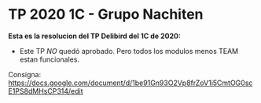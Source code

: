 # TP 2020 1C - Grupo Nachiten

**Esta es la resolucion del TP Delibird del 1C de 2020:**
* Este TP *NO* quedó aprobado. Pero todos los modulos menos TEAM estan funcionales.

Consigna:
https://docs.google.com/document/d/1be91Gn93O2Vp8frZoV1i5CmtOG0scE1PS8dMHsCP314/edit
